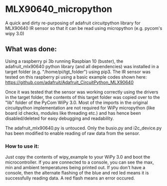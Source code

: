 # MLX90640_micropython
A quick and dirty re-purposing of adafruit circuitpython library for MLX90640 IR sensor so that it can be read using micropython (e.g. pycom's wipy 3.0)

## What was done:
Using a raspberry pi 3b running Raspbian 10 (buster), the adafruit_mlx90640 python library (and all dependencies) was installed in a target folder (e.g. "/home/pi/tgt_folder") using pip3. The IR sensor was tested on this raspberry pi using a basic example codes shown here: https://github.com/adafruit/Adafruit_CircuitPython_MLX90640

Once it was tested that the sensor was working correctly using the drivers in the target folder, the contents of this target folder was copied over to the "lib" folder of the PyCom WiPy 3.0. Most of the imports in the original circuitpython implementation are not required for WiPy micropython (like board id checks, modules like threading etc.) and has hence been disabled/deleted for easy debugging and readability. 

The adafruit_mlx90640.py is untouced. Only the busio.py and i2c_device.py has been modified to enable reading of raw data from the sensor.

### How to use it:
Just copy the contents of wipy_example to your WiPy 3.0 and boot the microcontroller. If you are connected to a console, you can see the max, min and ambient temperatures being printed out. If you don't have a console, then the alternate flashing of the blue and red led means it is successfully reading data. A red flash means an error occured. 
